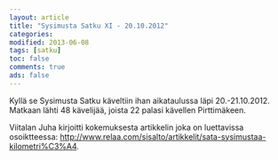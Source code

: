 ```yaml
--- 
layout: article 
title: "Sysimusta Satku XI - 20.10.2012" 
categories: 
modified: 2013-06-08 
tags: [satku]
toc: false 
comments: true 
ads: false 
--- 
```


Kyllä se Sysimusta Satku käveltiin ihan aikataulussa läpi
20.-21.10.2012. Matkaan lähti 48 kävelijää, joista 22 palasi kävellen
Pirttimäkeen.

Viitalan Juha kirjoitti kokemuksesta artikkelin joka on luettavissa
osoiktteessa: <http://www.relaa.com/sisalto/artikkelit/sata-sysimustaa-kilometri%C3%A4>.

